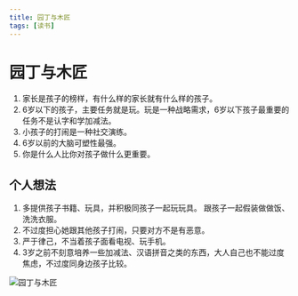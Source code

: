 ```yaml
---
title: 园丁与木匠
tags: [读书]
---
```

# 园丁与木匠
1. 家长是孩子的榜样，有什么样的家长就有什么样的孩子。
2. 6岁以下的孩子，主要任务就是玩。玩是一种战略需求，6岁以下孩子最重要的任务不是认字和学加减法。
3. 小孩子的打闹是一种社交演练。
4. 6岁以前的大脑可塑性最强。
5. 你是什么人比你对孩子做什么更重要。

## 个人想法
1. 多提供孩子书籍、玩具，并积极同孩子一起玩玩具。
跟孩子一起假装做做饭、洗洗衣服。
2. 不过度担心她跟其他孩子打闹，只要对方不是有恶意。
3. 严于律己，不当着孩子面看电视、玩手机。
4. 3岁之前不刻意培养一些加减法、汉语拼音之类的东西，大人自己也不能过度焦虑，不过度同身边孩子比较。

![园丁与木匠](/images/木匠与园丁.svg)<br/>

